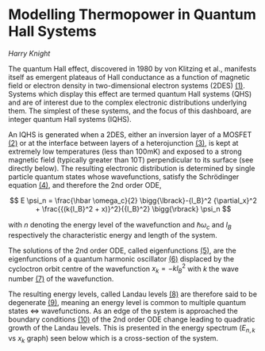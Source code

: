 # Modelling Thermopower in Quantum Hall Systems

_Harry Knight_

The quantum Hall effect, discovered in 1980 by von Klitzing et al., manifests itself as emergent plateaus of Hall conductance as a function of magnetic field or electron density in two-dimensional electron systems (2DES) [(1)](https://en.wikipedia.org/wiki/Quantum_Hall_effect). Systems which display this effect are termed quantum Hall systems (QHS) and are of interest due to the complex electronic distributions underlying them. The simplest of these systems, and the focus of this dashboard, are integer quantum Hall systems (IQHS).

An IQHS is generated when a 2DES, either an inversion layer of a MOSFET [(2)](https://en.wikipedia.org/wiki/Depletion_region#Depletion_width_in_MOS_capacitor) or at the interface between layers of a heterojunction [(3)](https://en.wikipedia.org/wiki/Heterojunction), is kept at extremely low temperatures (less than 100mK) and exposed to a strong magnetic field (typically greater than 10T) perpendicular to its surface (see directly below). The resulting electronic distribution is determined by single particle quantum states whose wavefunctions, satisfy the Schrödinger equation [(4)](https://en.wikipedia.org/wiki/Schr%C3%B6dinger_equation), and therefore the 2nd order ODE,

$$
E \psi_n = \frac{\hbar \omega_c}{2} \bigg{\lbrack}-{l_B}^2 {\partial_x}^2 + \frac{{(k{l_B}^2 + x)}^2}{{l_B}^2} \bigg{\rbrack} \psi_n
$$

with $n$ denoting the energy level of the wavefunction and $\hbar \omega_c$ and $l_B$ respectively the characteristic energy and length of the system.

The solutions of the 2nd order ODE, called eigenfunctions [(5)](https://en.wikipedia.org/wiki/Eigenfunction), are the eigenfunctions of a quantum harmonic oscillator [(6)](https://en.wikipedia.org/wiki/Quantum_harmonic_oscillator) displaced by the cycloctron orbit centre of the wavefunction $x_k = -k {l_B}^2$ with $k$ the wave number [(7)](https://en.wikipedia.org/wiki/Wavenumber) of the wavefunction. 

The resulting energy levels, called Landau levels [(8)](https://en.wikipedia.org/wiki/Landau_quantization) are therefore said to be degenerate [(9)](https://en.wikipedia.org/wiki/Degenerate_energy_levels), meaning an energy level is common to multiple quantum states $\Leftrightarrow$ wavefunctions. As an edge of the system is approached the boundary conditions [(10)](https://en.wikipedia.org/wiki/Boundary_value_problem) of the 2nd order ODE change leading to quadratic growth of the Landau levels. This is presented in the energy spectrum ($E_{n{,}k}$ vs $x_k$ graph) seen below which is a cross-section of the system.
